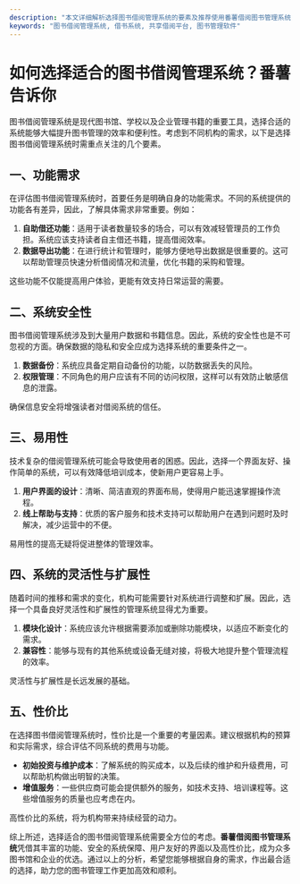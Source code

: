 ```yaml
---
description: "本文详细解析选择图书借阅管理系统的要素及推荐使用番薯借阅图书管理系统的原因。"
keywords: "图书借阅管理系统, 借书系统, 共享借阅平台, 图书管理软件"
---
```

# 如何选择适合的图书借阅管理系统？番薯告诉你

图书借阅管理系统是现代图书馆、学校以及企业管理书籍的重要工具，选择合适的系统能够大幅提升图书管理的效率和便利性。考虑到不同机构的需求，以下是选择图书借阅管理系统时需重点关注的几个要素。

## 一、功能需求

在评估图书借阅管理系统时，首要任务是明确自身的功能需求。不同的系统提供的功能各有差异，因此，了解具体需求非常重要。例如：

1. **自助借还功能**：适用于读者数量较多的场合，可以有效减轻管理员的工作负担。系统应该支持读者自主借还书籍，提高借阅效率。
2. **数据导出功能**：在进行统计和管理时，能够方便地导出数据是很重要的。这可以帮助管理员快速分析借阅情况和流量，优化书籍的采购和管理。

这些功能不仅能提高用户体验，更能有效支持日常运营的需要。

## 二、系统安全性

图书借阅管理系统涉及到大量用户数据和书籍信息。因此，系统的安全性也是不可忽视的方面。确保数据的隐私和安全应成为选择系统的重要条件之一。

1. **数据备份**：系统应具备定期自动备份的功能，以防数据丢失的风险。
2. **权限管理**：不同角色的用户应该有不同的访问权限，这样可以有效防止敏感信息的泄露。

确保信息安全将增强读者对借阅系统的信任。

## 三、易用性

技术复杂的借阅管理系统可能会导致使用者的困惑。因此，选择一个界面友好、操作简单的系统，可以有效降低培训成本，使新用户更容易上手。

1. **用户界面的设计**：清晰、简洁直观的界面布局，使得用户能迅速掌握操作流程。
2. **线上帮助与支持**：优质的客户服务和技术支持可以帮助用户在遇到问题时及时解决，减少运营中的不便。

易用性的提高无疑将促进整体的管理效率。

## 四、系统的灵活性与扩展性

随着时间的推移和需求的变化，机构可能需要针对系统进行调整和扩展。因此，选择一个具备良好灵活性和扩展性的管理系统显得尤为重要。

1. **模块化设计**：系统应该允许根据需要添加或删除功能模块，以适应不断变化的需求。
2. **兼容性**：能够与现有的其他系统或设备无缝对接，将极大地提升整个管理流程的效率。

灵活性与扩展性是长远发展的基础。

## 五、性价比

在选择图书借阅管理系统时，性价比是一个重要的考量因素。建议根据机构的预算和实际需求，综合评估不同系统的费用与功能。

- **初始投资与维护成本**：了解系统的购买成本，以及后续的维护和升级费用，可以帮助机构做出明智的决策。
- **增值服务**：一些供应商可能会提供额外的服务，如技术支持、培训课程等。这些增值服务的质量也应考虑在内。

高性价比的系统，将为机构带来持续经营的动力。

综上所述，选择适合的图书借阅管理系统需要全方位的考虑。**番薯借阅图书管理系统**凭借其丰富的功能、安全的系统保障、用户友好的界面以及高性价比，成为众多图书馆和企业的优选。通过以上的分析，希望您能够根据自身的需求，作出最合适的选择，助力您的图书管理工作更加高效和顺利。
